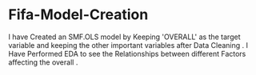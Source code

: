 # Fifa-Model-Creation
I have Created an SMF.OLS model by Keeping 'OVERALL' as the target variable and keeping the other important variables after Data Cleaning . I Have Performed EDA to see the Relationships between different Factors affecting the overall . 
